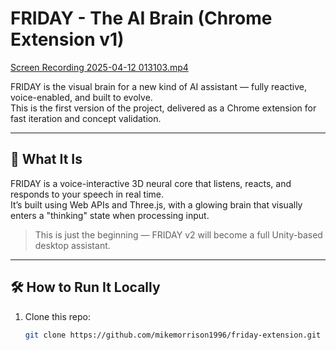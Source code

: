# FRIDAY - The AI Brain (Chrome Extension v1)
[Screen Recording 2025-04-12 013103.mp4](..%2F..%2F..%2F..%2F..%2FVideos%2FScreen%20Recordings%2FScreen%20Recording%202025-04-12%20013103.mp4)


FRIDAY is the visual brain for a new kind of AI assistant — fully reactive, voice-enabled, and built to evolve.  
This is the first version of the project, delivered as a Chrome extension for fast iteration and concept validation.

---

## 🧠 What It Is

FRIDAY is a voice-interactive 3D neural core that listens, reacts, and responds to your speech in real time.  
It’s built using Web APIs and Three.js, with a glowing brain that visually enters a "thinking" state when processing input.

> This is just the beginning — FRIDAY v2 will become a full Unity-based desktop assistant.

---

## 🛠️ How to Run It Locally

1. Clone this repo:
   ```bash
   git clone https://github.com/mikemorrison1996/friday-extension.git
